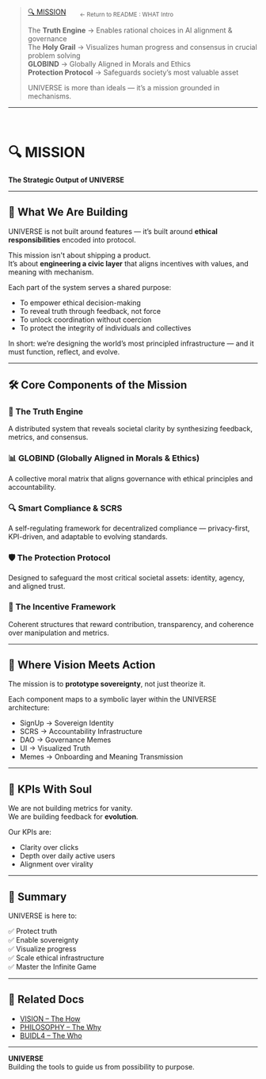 > [🔍 MISSION](../README.md#mission--the-what) &nbsp;&nbsp;&nbsp;&nbsp;&nbsp; <sub>← Return to README : WHAT Intro</sub>  
>  
> The **Truth Engine** → Enables rational choices in AI alignment & governance  
> The **Holy Grail** → Visualizes human progress and consensus in crucial problem solving  
> **GLOBIND** → Globally Aligned in Morals and Ethics  
> **Protection Protocol** → Safeguards society’s most valuable asset  
>  
> UNIVERSE is more than ideals — it’s a mission grounded in mechanisms.

---

<br>

# 🔍 MISSION  
**The Strategic Output of UNIVERSE**

---

## 🎯 What We Are Building

UNIVERSE is not built around features — it’s built around **ethical responsibilities** encoded into protocol.  

This mission isn't about shipping a product.  
It’s about **engineering a civic layer** that aligns incentives with values, and meaning with mechanism.

Each part of the system serves a shared purpose:

- To empower ethical decision-making  
- To reveal truth through feedback, not force  
- To unlock coordination without coercion  
- To protect the integrity of individuals and collectives

In short: we’re designing the world’s most principled infrastructure — and it must function, reflect, and evolve.

---

## 🛠️ Core Components of the Mission

### 🧠 The Truth Engine  
A distributed system that reveals societal clarity by synthesizing feedback, metrics, and consensus.

### 📊 GLOBIND (Globally Aligned in Morals & Ethics)  
A collective moral matrix that aligns governance with ethical principles and accountability.

### 🔍 Smart Compliance & SCRS  
A self-regulating framework for decentralized compliance — privacy-first, KPI-driven, and adaptable to evolving standards.

### 🛡️ The Protection Protocol  
Designed to safeguard the most critical societal assets: identity, agency, and aligned trust.

### 🌱 The Incentive Framework  
Coherent structures that reward contribution, transparency, and coherence over manipulation and metrics.

---

## 🧪 Where Vision Meets Action

The mission is to **prototype sovereignty**, not just theorize it.

Each component maps to a symbolic layer within the UNIVERSE architecture:
- SignUp → Sovereign Identity  
- SCRS → Accountability Infrastructure  
- DAO → Governance Memes  
- UI → Visualized Truth  
- Memes → Onboarding and Meaning Transmission

---

## 📐 KPIs With Soul

We are not building metrics for vanity.  
We are building feedback for **evolution**.

Our KPIs are:
- Clarity over clicks  
- Depth over daily active users  
- Alignment over virality

---

## 📌 Summary

UNIVERSE is here to:

✅ Protect truth  
✅ Enable sovereignty  
✅ Visualize progress  
✅ Scale ethical infrastructure  
✅ Master the Infinite Game

---

## 🧠 Related Docs

- [VISION – The How](VISION.md)  
- [PHILOSOPHY – The Why](PHILOSOPHY.md)  
- [BUIDL4 – The Who](BUIDL4.md)

---

**UNIVERSE**  
Building the tools to guide us from possibility to purpose.
